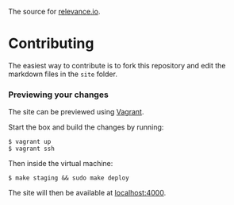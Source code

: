 The source for [relevance.io](https://www.relevance.io).

# Contributing

The easiest way to contribute is to fork this repository and edit the markdown
files in the `site` folder.

### Previewing your changes

The site can be previewed using [Vagrant](https://www.vagrantup.com/).

Start the box and build the changes by running:

    $ vagrant up
    $ vagrant ssh

Then inside the virtual machine:

    $ make staging && sudo make deploy

The site will then be available at [localhost:4000](http://localhost:4000).
